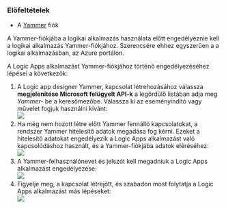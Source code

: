 ### <a name="prerequisites"></a>Előfeltételek
* A [Yammer](https://www.yammer.com/) fiók 

A Yammer-fiókjába a logikai alkalmazás használata előtt engedélyeznie kell a logikai alkalmazás Yammer-fiókjához. Szerencsére ehhez egyszerűen a a logikai alkalmazásban, az Azure portálon. 

A Logic Apps alkalmazást Yammer-fiókjához történő engedélyezéséhez lépései a következők:

1. A Logic app designer Yammer, kapcsolat létrehozásához válassza **megjelenítése Microsoft felügyelt API-k** a legördülő listában adja meg *Yammer-* be a keresőmezőbe. Válassza ki az eseményindító vagy művelet fogjuk használni kívánt:  
   ![](./media/connectors-create-api-yammer/yammer-1.png)
2. Ha még nem hozott létre előtt Yammer fennálló kapcsolatokat, a rendszer Yammer hitelesítő adatok megadása fog kérni. Ezeket a hitelesítő adatokat engedélyezik a Logic Apps alkalmazást való kapcsolódáshoz használt, és a Yammer-fiókjába adatok eléréséhez:  
   ![](./media/connectors-create-api-yammer/yammer-2.png)
3. A Yammer-felhasználónevet és jelszót kell megadniuk a Logic Apps alkalmazást engedélyezése:  
   ![](./media/connectors-create-api-yammer/yammer-3.png)   
4. Figyelje meg, a kapcsolat létrejött, és szabadon most folytatja a Logic Apps alkalmazást más lépéseket:  
   ![](./media/connectors-create-api-yammer/yammer-4.png)   

